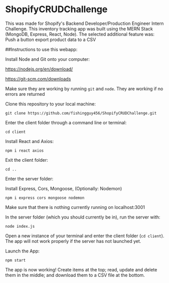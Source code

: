 # ShopifyCRUDChallenge
This was made for Shopify's Backend Developer/Production Engineer Intern Challenge. This inventory tracking app was built using the MERN Stack (MongoDB, Express, React, Node). The selected additional feature was: Push a button export product data to a CSV

##Instructions to use this webapp:

Install Node and Git onto your computer:

https://nodejs.org/en/download/

https://git-scm.com/downloads

Make sure they are working by running `git` and `node`. They are working if no errors are returned

Clone this repository to your local machine:

`git clone https://github.com/fishingguy456/ShopifyCRUDChallenge.git`

Enter the client folder through a command line or terminal:

`cd client`

Install React and Axios:

`npm i react axios`

Exit the client folder:

`cd ..`

Enter the server folder:

Install Express, Cors, Mongoose, (Optionally: Nodemon)

`npm i express cors mongoose nodemon`

Make sure that there is nothing currently running on localhost:3001

In the server folder (which you should currently be in), run the server with:

`node index.js`

Open a new instance of your terminal and enter the client folder (`cd client`). The app will not work properly if the server has not launched yet.

Launch the App:

`npm start`

The app is now working! Create items at the top; read, update and delete them in the middle; and download them to a CSV file at the bottom.
